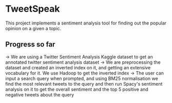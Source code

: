 # TweetSpeak

This project implements a sentiment analysis tool for finding out the popular opinion on a given a topic.


## Progress so far

-> We are using a Twitter Sentiment Analysis Kaggle dataset to get an annotated twitter sentiment analysis dataset
-> We are preprocessing the dataset and created an inverted index on it, and getting an extensive vocabulary for it. We use Hadoop to get the inverted index
-> The user can input a search query when prompted, and using BM25 normalisation we find the most relevant tweets to the query and then run Spacy's sentiment analysis on it to get the overall sentiment and the top 5 positive and negative tweets about the query

